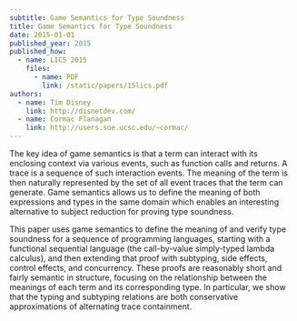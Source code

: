 ```yaml
---
subtitle: Game Semantics for Type Soundness
title: Game Semantics for Type Soundness
date: 2015-01-01
published_year: 2015
published_how:
  - name: LICS 2015
    files:
      - name: PDF
        link: /static/papers/15lics.pdf
authors:
  - name: Tim Disney
    link: http://disnetdev.com/
  - name: Cormac Flanagan
    link: http://users.soe.ucsc.edu/~cormac/
---
```


The key idea of game semantics is that a term can interact with its enclosing context via various events, such as function calls and returns. A trace is a sequence of such interaction events. The meaning of the term is then naturally represented by the set of all event traces that the term can generate. Game semantics allows us to define the meaning of both expressions and types in the same domain which enables an interesting alternative to subject reduction for proving type soundness.

This paper uses game semantics to define the meaning of and verify type soundness for a sequence of programming languages, starting with a functional sequential language (the call-by-value simply-typed lambda calculus), and then extending that proof with subtyping, side effects, control effects, and concurrency. These proofs are reasonably short and fairly semantic in structure, focusing on the relationship between the meanings of each term and its corresponding type. In particular, we show that the typing and subtyping relations are both conservative approximations of alternating trace containment.
